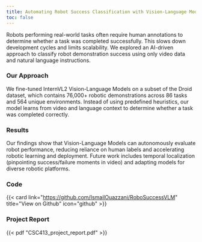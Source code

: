 ```yaml
---
title: Automating Robot Success Classification with Vision-Language Models
toc: false
---
```


Robots performing real-world tasks often require human annotations to determine whether a task was completed successfully. This slows down development cycles and limits scalability. We explored an AI-driven approach to classify robot demonstration success using only video data and natural language instructions.

### Our Approach
We fine-tuned InternVL2 Vision-Language Models on a subset of the Droid dataset, which contains 76,000+ robotic demonstrations across 86 tasks and 564 unique environments. Instead of using predefined heuristics, our model learns from video and language context to determine whether a task was completed correctly.

### Results
Our findings show that Vision-Language Models can autonomously evaluate robot performance, reducing reliance on human labels and accelerating robotic learning and deployment. Future work includes temporal localization (pinpointing success/failure moments in video) and adapting models for diverse robotic platforms.

### Code
{{< card link="https://github.com/IsmailOuazzani/RoboSuccessVLM" title="View on Github" icon="github" >}}

### Project Report
{{< pdf "CSC413_project_report.pdf" >}}